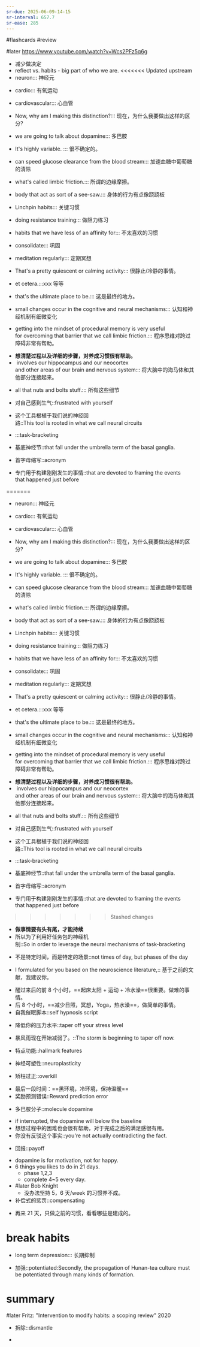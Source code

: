 ```yaml
---
sr-due: 2025-06-09-14-15
sr-interval: 657.7
sr-ease: 285
---
```


#flashcards 
#review

#later https://www.youtube.com/watch?v=Wcs2PFz5q6g
- 减少做决定
- reflect  vs. habits - big part of who we are.
<<<<<<< Updated upstream
- neuron::: 神经元
<!--SR:!2025-01-04,92,279!2024-12-12,66,259-->
- cardio::: 有氧运动
<!--SR:!2024-09-10,71,259!2025-03-09,154,259-->
- cardiovascular::: 心血管
<!--SR:!2025-06-28,362,190!2024-10-19,12,239-->
- Now, why am I making this distinction?::: 现在，为什么我要做出这样的区分?
<!--SR:!2026-07-10,739,250!2025-04-07,181,259-->
- we are going to talk about dopamine::: 多巴胺
<!--SR:!2024-11-16,138,230!2024-12-11,65,259-->
- It's highly variable. ::: 很不确定的。
<!--SR:!2024-12-02,56,259!2024-12-20,74,259-->
- can speed glucose clearance from the blood stream::: 加速血糖中葡萄糖的清除
<!--SR:!2025-04-27,202,257!2024-07-23,22,259-->
- what's called limbic friction.::: 所谓的边缘摩擦。
<!--SR:!2026-06-27,754,250!2024-12-07,61,259-->
- body that act as sort of a see-saw.::: 身体的行为有点像跷跷板
<!--SR:!2025-02-26,145,259!2025-03-10,154,259-->
- Linchpin habits::: 关键习惯
<!--SR:!2026-05-04,700,245!2024-10-29,120,145-->
- doing resistance training::: 做阻力练习
<!--SR:!2024-12-12,66,259!2024-11-26,50,259-->
- habits that we have less of an affinity for::: 不太喜欢的习惯
<!--SR:!2024-12-16,69,259!2024-11-29,53,259-->
- consolidate::: 巩固
<!--SR:!2025-03-18,165,259!2025-02-07,126,259-->
- meditation regularly::: 定期冥想
<!--SR:!2024-11-14,428,265!2025-02-18,134,259-->
- That's a pretty quiescent or calming activity::: 很静止/冷静的事情。
<!--SR:!2024-08-26,56,259!2025-03-21,165,259-->
- et cetera.:::xxx 等等
<!--SR:!2025-03-07,154,259!2024-11-17,60,259-->
- that's the ultimate place to be.::: 这是最终的地方。
<!--SR:!2025-04-24,198,259!2025-04-23,198,259-->
- small changes occur in the cognitive and neural mechanisms::: 认知和神经机制有细微变化
<!--SR:!2024-12-11,65,259!2024-09-07,68,259-->
- getting into the mindset of procedural memory is very useful for overcoming that barrier that we call limbic friction.::: 程序思维对跨过障碍非常有帮助。
<!--SR:!2025-05-01,499,250!2024-07-20,19,259-->
- **想清楚过程以及详细的步骤，对养成习惯很有帮助。**
-  involves our hippocampus and our neocortex and other areas of our brain and nervous system::: 将大脑中的海马体和其他部分连接起来。
<!--SR:!2024-11-25,48,259!2025-04-29,204,259-->
- all that nuts and bolts stuff.::: 所有这些细节
<!--SR:!2025-02-09,125,259!2024-12-04,57,259-->
- 对自己感到生气::frustrated with yourself
<!--SR:!2024-09-16,77,257-->
- 这个工具根植于我们说的神经回路::This tool is rooted in what we call neural circuits
<!--SR:!2024-12-05,58,259-->
- :::task-bracketing
<!--SR:!2026-12-01,883,272!2025-04-27,202,257-->
- 基底神经节::that fall under the umbrella term of the basal ganglia.
<!--SR:!2024-07-30,29,259-->
- 首字母缩写::acronym
<!--SR:!2024-11-27,51,259-->
- 专门用于构建刚刚发生的事情::that are devoted to framing the events that happened just before
<!--SR:!2024-10-27,23,239-->
=======
- neuron::: 神经元
<!--SR:!2025-04-09,183,259!2025-02-17,136,259-->
- cardio::: 有氧运动
<!--SR:!2025-03-03,147,259!2024-08-21,51,259-->
- cardiovascular::: 心血管
<!--SR:!2025-05-31,442,210!2025-05-02,206,259-->
- Now, why am I making this distinction?::: 现在，为什么我要做出这样的区分?
<!--SR:!2026-05-06,674,250!2024-09-11,51,259-->
- we are going to talk about dopamine::: 多巴胺
<!--SR:!2024-11-25,52,259!2024-12-02,56,259-->
- It's highly variable. ::: 很不确定的。
<!--SR:!2024-11-30,54,259!2024-11-02,29,239-->
- can speed glucose clearance from the blood stream::: 加速血糖中葡萄糖的清除
<!--SR:!2024-11-25,52,259!2025-02-25,141,259-->
- what's called limbic friction.::: 所谓的边缘摩擦。
<!--SR:!2025-05-04,415,205!2025-02-25,141,259-->
- body that act as sort of a see-saw.::: 身体的行为有点像跷跷板
<!--SR:!2024-09-07,68,259!2025-04-04,178,259-->
- Linchpin habits::: 关键习惯
<!--SR:!2024-11-30,73,259!2024-09-15,76,259-->
- doing resistance training::: 做阻力练习
<!--SR:!2025-03-21,165,259!2025-04-15,193,259-->
- habits that we have less of an affinity for::: 不太喜欢的习惯
<!--SR:!2026-05-20,688,250!2024-12-07,60,259-->
- consolidate::: 巩固
<!--SR:!2025-02-25,141,259!2024-12-14,68,259-->
- meditation regularly::: 定期冥想
<!--SR:!2025-02-21,156,259!2024-11-24,51,259-->
- That's a pretty quiescent or calming activity::: 很静止/冷静的事情。
<!--SR:!2024-07-25,24,259!2025-03-29,176,259-->
- et cetera.:::xxx 等等
<!--SR:!2026-04-04,642,245!2024-12-20,74,259-->
- that's the ultimate place to be.::: 这是最终的地方。
<!--SR:!2025-03-16,179,259!2025-02-17,136,259-->
- small changes occur in the cognitive and neural mechanisms::: 认知和神经机制有细微变化
<!--SR:!2025-05-08,419,205!2024-08-30,60,259-->
- getting into the mindset of procedural memory is very useful for overcoming that barrier that we call limbic friction.::: 程序思维对跨过障碍非常有帮助。
<!--SR:!2024-09-07,68,259!2024-12-20,74,259-->
- **想清楚过程以及详细的步骤，对养成习惯很有帮助。**
-  involves our hippocampus and our neocortex and other areas of our brain and nervous system::: 将大脑中的海马体和其他部分连接起来。
<!--SR:!2024-12-21,74,259!2024-11-29,53,259-->
- all that nuts and bolts stuff.::: 所有这些细节
<!--SR:!2025-04-18,192,259!2024-12-12,65,259-->
- 对自己感到生气::frustrated with yourself
<!--SR:!2025-03-12,362,192-->
- 这个工具根植于我们说的神经回路::This tool is rooted in what we call neural circuits
<!--SR:!2024-12-17,74,259-->
- :::task-bracketing
<!--SR:!2024-09-03,64,257!2024-11-29,52,259-->
- 基底神经节::that fall under the umbrella term of the basal ganglia.
<!--SR:!2024-08-16,46,259-->
- 首字母缩写::acronym
<!--SR:!2024-07-26,25,259-->
- 专门用于构建刚刚发生的事情::that are devoted to framing the events that happened just before
<!--SR:!2024-09-14,54,259-->
>>>>>>> Stashed changes
- **做事情要有头有尾，才能持续**
- 所以为了利用好任务包的神经机制::So in order to leverage the neural mechanisms of task-bracketing
<!--SR:!2024-09-04,65,259-->
- 不是特定时间，而是特定的场景::not times of day, but phases of the day
<!--SR:!2025-02-18,134,259-->
- I formulated for you based on the neuroscience literature,:: 基于之前的文献，我建议你。
<!--SR:!2025-02-23,139,259-->
- 醒过来后的前 8 个小时，==起床太阳 + 运动 + 冷水澡==很重要。做难的事情。
- 后 8 个小时，==减少日照，冥想，Yoga，热水澡==，做简单的事情。
- 自我催眠脚本::self hypnosis script
<!--SR:!2025-03-03,147,259-->
- 降低你的压力水平::taper off your stress level
<!--SR:!2024-10-15,8,239-->
- 暴风雨现在开始减弱了。::The storm is beginning to taper off now.
<!--SR:!2024-07-23,22,259-->
- 特点功能::hallmark features
<!--SR:!2025-02-20,136,259-->
- 神经可塑性::neuroplasticity
<!--SR:!2025-02-25,140,259-->
- 矫枉过正::overkill
<!--SR:!2024-11-21,171,152-->
- 最后一段时间：==黑环境，冷环境，保持温暖==
- 奖励预测错误::Reward prediction error
<!--SR:!2024-07-27,26,259-->
- 多巴胺分子::molecule dopamine
<!--SR:!2024-12-21,74,259-->
- if interrupted, the dopamine will below the baseline
- 想想过程中的困难也会很有帮助，对于完成之后的满足感很有用。
- 你没有反驳这个事实::you're not actually contradicting the fact.
<!--SR:!2024-08-29,59,259-->
- 回报::payoff
<!--SR:!2024-12-13,162,147-->
- dopamine is for motivation, not for happy.
- 6 things you likes to do in 21 days.
	- phase 1,2,3
	- complete 4~5 every day.
- #later Bob Knight
	- 没办法坚持 5，6 天/week 的习惯养不成。
- 补偿式的惩罚::compensating
<!--SR:!2025-03-10,154,259-->
- 再来 21 天，只做之前的习惯，看看哪些是建成的。
# break habits
- long term depression::: 长期抑制
<!--SR:!2024-08-23,53,259!2024-11-06,30,239-->
- 加强::potentiated:Secondly, the propagation of Hunan-tea culture must be potentiated through many kinds of formation.
<!--SR:!2024-12-20,74,259-->

# summary
#later Fritz: "Intervention to modify habits: a scoping review"      2020


- 拆除::dismantle
<!--SR:!2024-12-09,82,237-->
- 


